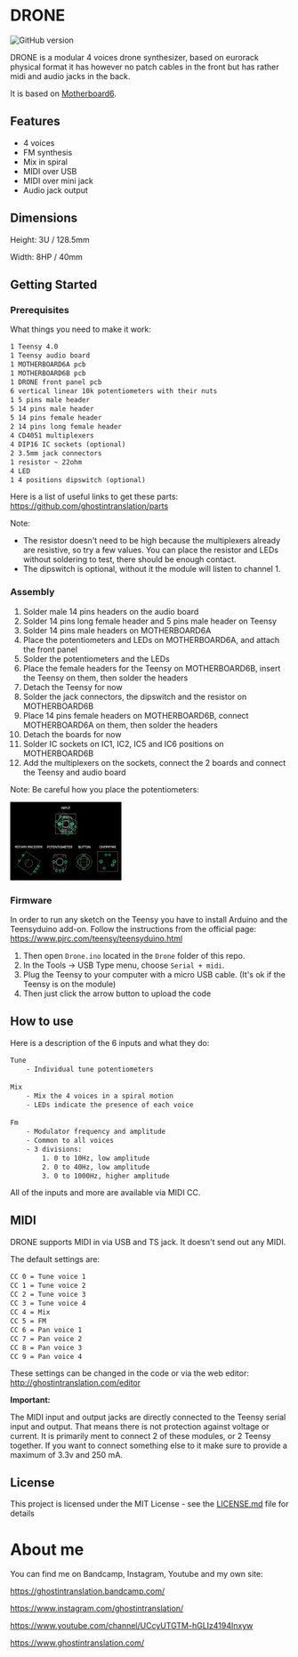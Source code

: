 # DRONE

![GitHub version](https://img.shields.io/github/v/release/ghostintranslation/drone.svg?include_prereleases)

DRONE is a modular 4 voices drone synthesizer, based on eurorack physical format it has however no patch cables in the front but has rather midi and audio jacks in the back.

It is based on [Motherboard6](https://github.com/ghostintranslation/motherboard6).

## Features

* 4 voices
* FM synthesis
* Mix in spiral
* MIDI over USB
* MIDI over mini jack
* Audio jack output

## Dimensions

Height: 3U / 128.5mm

Width: 8HP / 40mm

## Getting Started

### Prerequisites

What things you need to make it work:

```
1 Teensy 4.0
1 Teensy audio board
1 MOTHERBOARD6A pcb
1 MOTHERBOARD6B pcb
1 DRONE front panel pcb
6 vertical linear 10k potentiometers with their nuts
1 5 pins male header
5 14 pins male header
5 14 pins female header
2 14 pins long female header
4 CD4051 multiplexers
4 DIP16 IC sockets (optional)
2 3.5mm jack connectors
1 resistor ~ 22ohm
4 LED
1 4 positions dipswitch (optional)
```

Here is a list of useful links to get these parts: https://github.com/ghostintranslation/parts

Note: 
- The resistor doesn't need to be high because the multiplexers already are resistive, so try a few values. You can place the resistor and LEDs without soldering to test, there should be enough contact.
- The dipswitch is optional, without it the module will listen to channel 1.

### Assembly

1. Solder male 14 pins headers on the audio board
2. Solder 14 pins long female header and 5 pins male header on Teensy
3. Solder 14 pins male headers on MOTHERBOARD6A
4. Place the potentiometers and LEDs on MOTHERBOARD6A, and attach the front panel
5. Solder the potentiometers and the LEDs
6. Place the female headers for the Teensy on MOTHERBOARD6B, insert the Teensy on them, then solder the headers
7. Detach the Teensy for now
8. Solder the jack connectors, the dipswitch and the resistor on MOTHERBOARD6B
9. Place 14 pins female headers on MOTHERBOARD6B, connect MOTHERBOARD6A on them, then solder the headers
10. Detach the boards for now
11. Solder IC sockets on IC1, IC2, IC5 and IC6 positions on MOTHERBOARD6B
12. Add the multiplexers on the sockets, connect the 2 boards and connect the Teensy and audio board

Note: Be careful how you place the potentiometers:

<img src="https://github.com/ghostintranslation/motherboard6/blob/master/input-traces.png" width="200px"/>

### Firmware

In order to run any sketch on the Teensy you have to install Arduino and the Teensyduino add-on.
Follow the instructions from the official page:
https://www.pjrc.com/teensy/teensyduino.html

1. Then open `Drone.ino` located in the `Drone` folder of this repo.
2. In the Tools -> USB Type menu, choose `Serial + midi`.
3. Plug the Teensy to your computer with a micro USB cable. (It's ok if the Teensy is on the module)
4. Then just click the arrow button to upload the code

## How to use

Here is a description of the 6 inputs and what they do:

```
Tune
    - Individual tune potentiometers

Mix
    - Mix the 4 voices in a spiral motion
    - LEDs indicate the presence of each voice

Fm
    - Modulator frequency and amplitude
    - Common to all voices
    - 3 divisions:
        1. 0 to 10Hz, low amplitude
        2. 0 to 40Hz, low amplitude
        3. 0 to 1000Hz, higher amplitude
```

All of the inputs and more are available via MIDI CC.

## MIDI

DRONE supports MIDI in via USB and TS jack. It doesn't send out any MIDI.

The default settings are:
```
CC 0 = Tune voice 1
CC 1 = Tune voice 2
CC 2 = Tune voice 3
CC 3 = Tune voice 4
CC 4 = Mix
CC 5 = FM
CC 6 = Pan voice 1
CC 7 = Pan voice 2
CC 8 = Pan voice 3
CC 9 = Pan voice 4
```

These settings can be changed in the code or via the web editor: http://ghostintranslation.com/editor

**Important:**

The MIDI input and output jacks are directly connected to the Teensy serial input and output. That means there is not protection against voltage or current. It is primarily ment to connect 2 of these modules, or 2 Teensy together. If you want to connect something else to it make sure to provide a maximum of 3.3v and 250 mA.

## License

This project is licensed under the MIT License - see the [LICENSE.md](LICENSE.md) file for details

# About me
You can find me on Bandcamp, Instagram, Youtube and my own site:

https://ghostintranslation.bandcamp.com/

https://www.instagram.com/ghostintranslation/

https://www.youtube.com/channel/UCcyUTGTM-hGLIz4194Inxyw

https://www.ghostintranslation.com/
